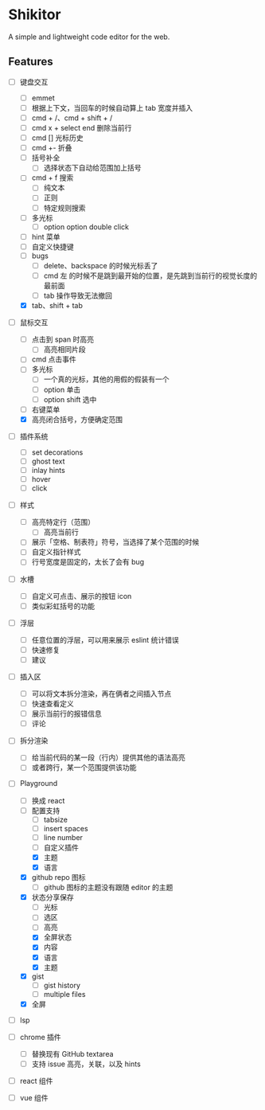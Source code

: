 # Shikitor

A simple and lightweight code editor for the web.

## Features

- [ ] 键盘交互
  - [ ] emmet
  - [ ] 根据上下文，当回车的时候自动算上 tab 宽度并插入
  - [ ] cmd + /、cmd + shift + /
  - [ ] cmd x + select end 删除当前行
  - [ ] cmd [] 光标历史
  - [ ] cmd +- 折叠
  - [ ] 括号补全
    - [ ] 选择状态下自动给范围加上括号
  - [ ] cmd + f 搜索
    - [ ] 纯文本
    - [ ] 正则
    - [ ] 特定规则搜索
  - [ ] 多光标
    - [ ] option option double click
  - [ ] hint 菜单
  - [ ] 自定义快捷键
  - [ ] bugs
    - [ ] delete、backspace 的时候光标丢了
    - [ ] cmd 左 的时候不是跳到最开始的位置，是先跳到当前行的视觉长度的最前面
    - [ ] tab 操作导致无法撤回
  - [x] tab、shift + tab
- [ ] 鼠标交互
  - [ ] 点击到 span 时高亮
    - [ ] 高亮相同片段
  - [ ] cmd 点击事件
  - [ ] 多光标
    - [ ] 一个真的光标，其他的用假的假装有一个
    - [ ] option 单击
    - [ ] option shift 选中
  - [ ] 右键菜单
  - [x] 高亮闭合括号，方便确定范围
- [ ] 插件系统
  - [ ] set decorations
  - [ ] ghost text
  - [ ] inlay hints
  - [ ] hover
  - [ ] click
- [ ] 样式
  - [ ] 高亮特定行（范围）
    - [ ] 高亮当前行
  - [ ] 展示「空格、制表符」符号，当选择了某个范围的时候
  - [ ] 自定义指针样式
  - [ ] 行号宽度是固定的，太长了会有 bug
- [ ] 水槽
  - [ ] 自定义可点击、展示的按钮 icon
  - [ ] 类似彩虹括号的功能
- [ ] 浮层
  - [ ] 任意位置的浮层，可以用来展示 eslint 统计错误
  - [ ] 快速修复
  - [ ] 建议
- [ ] 插入区
  - [ ] 可以将文本拆分渲染，再在俩者之间插入节点
  - [ ] 快速查看定义
  - [ ] 展示当前行的报错信息
  - [ ] 评论
- [ ] 拆分渲染
  - [ ] 给当前代码的某一段（行内）提供其他的语法高亮
  - [ ] 或者跨行，某一个范围提供该功能
- [ ] Playground
  - [ ] 换成 react
  - [ ] 配置支持
    - [ ] tabsize
    - [ ] insert spaces
    - [ ] line number
    - [ ] 自定义插件
    - [x] 主题
    - [x] 语言
  - [x] github repo 图标
    - [ ] github 图标的主题没有跟随 editor 的主题
  - [x] 状态分享保存
    - [ ] 光标
    - [ ] 选区
    - [ ] 高亮
    - [x] 全屏状态
    - [x] 内容
    - [x] 语言
    - [x] 主题
  - [x] gist
    - [ ] gist history
    - [ ] multiple files
  - [x] 全屏
- [ ] lsp
- [ ] chrome 插件
  - [ ] 替换现有 GitHub textarea
  - [ ] 支持 issue 高亮，关联，以及 hints
- [ ] react 组件
- [ ] vue 组件

